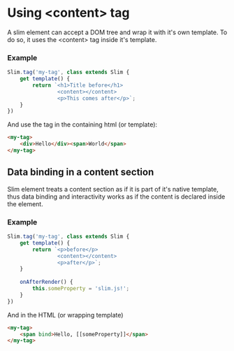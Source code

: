 # Using \<content> tag

A slim element can accept a DOM tree and wrap it with it's own template.
To do so, it uses the \<content> tag inside it's template.

### Example

```js
Slim.tag('my-tag', class extends Slim {
    get template() {
        return `<h1>Title before</h1>
                <content></content>
                <p>This comes after</p>`;
    }
})
```

And use the tag in the containing html (or template):

```html
<my-tag>
    <div>Hello</div><span>World</span>
</my-tag>
```

## Data binding in a content section
Slim element treats a content section as if it is part of it's native template,
thus data binding and interactivity works as if the content is declared inside the element.

### Example

```js
Slim.tag('my-tag', class extends Slim {
    get template() {
        return `<p>before</p>
                <content></content>
                <p>after</p>`;
    }
    
    onAfterRender() {
        this.someProperty = 'slim.js!';
    }
})
```

And in the HTML (or wrapping template)

```html
<my-tag>
    <span bind>Hello, [[someProperty]]</span>
</my-tag>
```